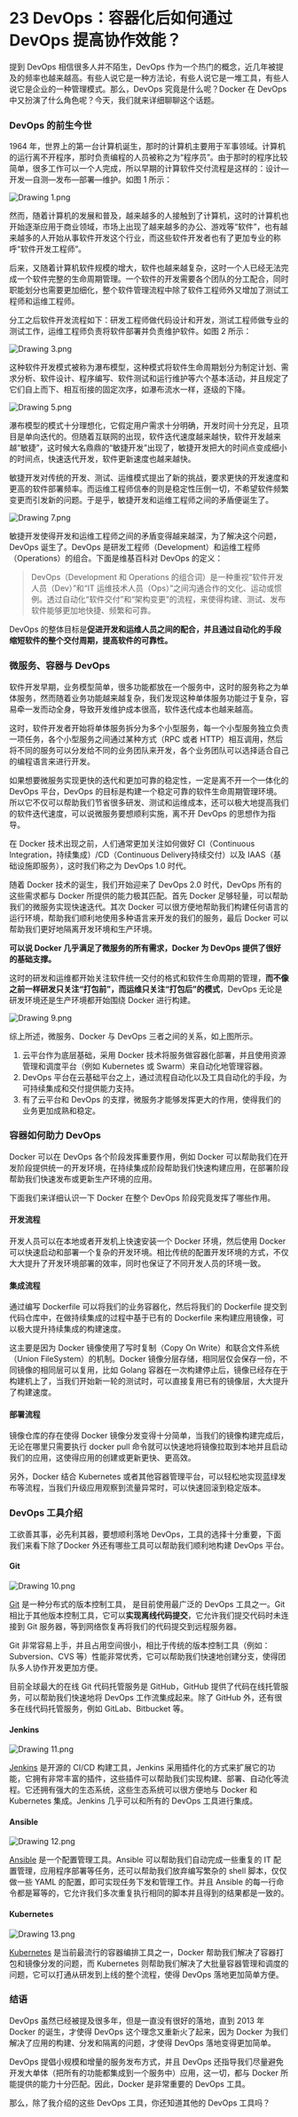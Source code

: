 # 23 DevOps：容器化后如何通过 DevOps 提高协作效能？

提到 DevOps 相信很多人并不陌生，DevOps 作为一个热门的概念，近几年被提及的频率也越来越高。有些人说它是一种方法论，有些人说它是一堆工具，有些人说它是企业的一种管理模式。那么，DevOps 究竟是什么呢？Docker 在 DevOps 中又扮演了什么角色呢？今天，我们就来详细聊聊这个话题。

### DevOps 的前生今世

1964 年，世界上的第一台计算机诞生，那时的计算机主要用于军事领域。计算机的运行离不开程序，那时负责编程的人员被称之为“程序员”。由于那时的程序比较简单，很多工作可以一个人完成，所以早期的计算软件交付流程是这样的：设计—开发—自测—发布—部署—维护。如图 1 所示：

![Drawing 1.png](https://learn.lianglianglee.com/%e4%b8%93%e6%a0%8f/%e7%94%b1%e6%b5%85%e5%85%a5%e6%b7%b1%e5%90%83%e9%80%8f%20Docker-%e5%ae%8c/assets/CgqCHl-uVieAfOxkAAAwBofBN_Y124.png)

然而，随着计算机的发展和普及，越来越多的人接触到了计算机，这时的计算机也开始逐渐应用于商业领域，市场上出现了越来越多的办公、游戏等“软件”，也有越来越多的人开始从事软件开发这个行业，而这些软件开发者也有了更加专业的称呼“软件开发工程师”。

后来，又随着计算机软件规模的增大，软件也越来越复杂，这时一个人已经无法完成一个软件完整的生命周期管理。一个软件的开发需要各个团队的分工配合，同时职能划分也需要更加细化，整个软件管理流程中除了软件工程师外又增加了测试工程师和运维工程师。

分工之后软件开发流程如下：研发工程师做代码设计和开发，测试工程师做专业的测试工作，运维工程师负责将软件部署并负责维护软件。如图 2 所示：

![Drawing 3.png](https://learn.lianglianglee.com/%e4%b8%93%e6%a0%8f/%e7%94%b1%e6%b5%85%e5%85%a5%e6%b7%b1%e5%90%83%e9%80%8f%20Docker-%e5%ae%8c/assets/Ciqc1F-uVjqANUjJAABEgJx4ezg502.png)

这种软件开发模式被称为瀑布模型，这种模式将软件生命周期划分为制定计划、需求分析、软件设计、程序编写、软件测试和运行维护等六个基本活动，并且规定了它们自上而下、相互衔接的固定次序，如瀑布流水一样，逐级的下降。

![Drawing 5.png](https://learn.lianglianglee.com/%e4%b8%93%e6%a0%8f/%e7%94%b1%e6%b5%85%e5%85%a5%e6%b7%b1%e5%90%83%e9%80%8f%20Docker-%e5%ae%8c/assets/Ciqc1F-uVkSAK6G-AABQOfQy504986.png)

瀑布模型的模式十分理想化，它假定用户需求十分明确，开发时间十分充足，且项目是单向迭代的。但随着互联网的出现，软件迭代速度越来越快，软件开发越来越“敏捷”，这时候大名鼎鼎的“敏捷开发”出现了，敏捷开发把大的时间点变成细小的时间点，快速迭代开发，软件更新速度也越来越快。

敏捷开发对传统的开发、测试、运维模式提出了新的挑战，要求更快的开发速度和更高的软件部署频率。而运维工程师信奉的则是稳定性压倒一切，不希望软件频繁变更而引发新的问题。于是乎，敏捷开发和运维工程师之间的矛盾便诞生了。

![Drawing 7.png](https://learn.lianglianglee.com/%e4%b8%93%e6%a0%8f/%e7%94%b1%e6%b5%85%e5%85%a5%e6%b7%b1%e5%90%83%e9%80%8f%20Docker-%e5%ae%8c/assets/Ciqc1F-uVkuAfwNzAACSxCvT8p8579.png)

敏捷开发使得开发和运维工程师之间的矛盾变得越来越深，为了解决这个问题，DevOps 诞生了。DevOps 是研发工程师（Development）和运维工程师（Operations）的组合。下面是维基百科对 DevOps 的定义：

> DevOps（Development 和 Operations 的组合词）是一种重视“软件开发人员（Dev）”和“IT 运维技术人员（Ops）”之间沟通合作的文化、运动或惯例。透过自动化“软件交付”和“架构变更”的流程，来使得构建、测试、发布软件能够更加地快捷、频繁和可靠。

DevOps 的整体目标是**促进开发和运维人员之间的配合，并且通过自动化的手段缩短软件的整个交付周期，提高软件的可靠性。**

### 微服务、容器与 DevOps

软件开发早期，业务模型简单，很多功能都放在一个服务中，这时的服务称之为单体服务，然而随着业务功能越来越复杂，我们发现这种单体服务功能过于复杂，容易牵一发而动全身，导致开发维护成本很高，软件迭代成本也越来越高。

这时，软件开发者开始将单体服务拆分为多个小型服务，每一个小型服务独立负责一项任务，各个小型服务之间通过某种方式（RPC 或者 HTTP）相互调用，然后将不同的服务可以分发给不同的业务团队来开发，各个业务团队可以选择适合自己的编程语言来进行开发。

如果想要微服务实现更快的迭代和更加可靠的稳定性，一定是离不开一个一体化的 DevOps 平台，DevOps 的目标是构建一个稳定可靠的软件生命周期管理环境。所以它不仅可以帮助我们节省很多研发、测试和运维成本，还可以极大地提高我们的软件迭代速度，可以说微服务要想顺利实施，离不开 DevOps 的思想作为指导。

在 Docker 技术出现之前，人们通常更加关注如何做好 CI（Continuous Integration，持续集成）/CD（Continuous Delivery持续交付）以及 IAAS（基础设施即服务），这时我们称之为 DevOps 1.0 时代。

随着 Docker 技术的诞生，我们开始迎来了 DevOps 2.0 时代，DevOps 所有的这些需求都与 Docker 所提供的能力极其匹配。首先 Docker 足够轻量，可以帮助我们的微服务实现快速迭代。其次 Docker 可以很方便地帮助我们构建任何语言的运行环境，帮助我们顺利地使用多种语言来开发的我们的服务，最后 Docker 可以帮助我们更好地隔离开发环境和生产环境。

**可以说 Docker 几乎满足了微服务的所有需求，Docker 为 DevOps 提供了很好的基础支撑。**

这时的研发和运维都开始关注软件统一交付的格式和软件生命周期的管理，**而不像之前一样研发只关注“打包前”，而运维只关注“打包后”的模式**，DevOps 无论是研发环境还是生产环境都开始围绕 Docker 进行构建。

![Drawing 9.png](https://learn.lianglianglee.com/%e4%b8%93%e6%a0%8f/%e7%94%b1%e6%b5%85%e5%85%a5%e6%b7%b1%e5%90%83%e9%80%8f%20Docker-%e5%ae%8c/assets/Ciqc1F-uVmOASObQAAA7V7ib-l8145.png)

综上所述，微服务、Docker 与 DevOps 三者之间的关系，如上图所示。

1. 云平台作为底层基础，采用 Docker 技术将服务做容器化部署，并且使用资源管理和调度平台（例如 Kubernetes 或 Swarm）来自动化地管理容器。
2. DevOps 平台在云基础平台之上，通过流程自动化以及工具自动化的手段，为可持续集成和交付提供能力支持。
3. 有了云平台和 DevOps 的支撑，微服务才能够发挥更大的作用，使得我们的业务更加成熟和稳定。

### 容器如何助力 DevOps

Docker 可以在 DevOps 各个阶段发挥重要作用，例如 Docker 可以帮助我们在开发阶段提供统一的开发环境，在持续集成阶段帮助我们快速构建应用，在部署阶段帮助我们快速发布或更新生产环境的应用。

下面我们来详细认识一下 Docker 在整个 DevOps 阶段究竟发挥了哪些作用。

#### 开发流程

开发人员可以在本地或者开发机上快速安装一个 Docker 环境，然后使用 Docker 可以快速启动和部署一个复杂的开发环境。相比传统的配置开发环境的方式，不仅大大提升了开发环境部署的效率，同时也保证了不同开发人员的环境一致。

#### 集成流程

通过编写 Dockerfile 可以将我们的业务容器化，然后将我们的 Dockerfile 提交到代码仓库中，在做持续集成的过程中基于已有的 Dockerfile 来构建应用镜像，可以极大提升持续集成的构建速度。

这主要是因为 Docker 镜像使用了写时复制（Copy On Write）和联合文件系统（Union FileSystem）的机制。Docker 镜像分层存储，相同层仅会保存一份，不同镜像的相同层可以复用，比如 Golang 容器在一次构建停止后，镜像已经存在于构建机上了，当我们开始新一轮的测试时，可以直接复用已有的镜像层，大大提升了构建速度。

#### 部署流程

镜像仓库的存在使得 Docker 镜像分发变得十分简单，当我们的镜像构建完成后，无论在哪里只需要执行 docker pull 命令就可以快速地将镜像拉取到本地并且启动我们的应用，这使得应用的创建或更新更快、更高效。

另外，Docker 结合 Kubernetes 或者其他容器管理平台，可以轻松地实现蓝绿发布等流程，当我们升级应用观察到流量异常时，可以快速回滚到稳定版本。

### DevOps 工具介绍

工欲善其事，必先利其器，要想顺利落地 DevOps，工具的选择十分重要，下面我们来看下除了Docker 外还有哪些工具可以帮助我们顺利地构建 DevOps 平台。

#### Git

![Drawing 10.png](https://learn.lianglianglee.com/%e4%b8%93%e6%a0%8f/%e7%94%b1%e6%b5%85%e5%85%a5%e6%b7%b1%e5%90%83%e9%80%8f%20Docker-%e5%ae%8c/assets/Ciqc1F-uVomAACq6AAGSnXiZ7Xg745.png)

[Git](https://git-scm.com/) 是一种分布式的版本控制工具， 是目前使用最广泛的 DevOps 工具之一。Git 相比于其他版本控制工具，它可以**实现离线代码提交**，它允许我们提交代码时未连接到 Git 服务器，等到网络恢复再将我们的代码提交到远程服务器。

Git 非常容易上手，并且占用空间很小，相比于传统的版本控制工具（例如：Subversion、CVS 等）性能非常优秀，它可以帮助我们快速地创建分支，使得团队多人协作开发更加方便。

目前全球最大的在线 Git 代码托管服务是 GitHub，GitHub 提供了代码在线托管服务，可以帮助我们快速地将 DevOps 工作流集成起来。除了 GitHub 外，还有很多在线代码托管服务，例如 GitLab、Bitbucket 等。

#### Jenkins

![Drawing 11.png](https://learn.lianglianglee.com/%e4%b8%93%e6%a0%8f/%e7%94%b1%e6%b5%85%e5%85%a5%e6%b7%b1%e5%90%83%e9%80%8f%20Docker-%e5%ae%8c/assets/CgqCHl-uVpaAF5u_AACv-5xaZ1E856.png)

[Jenkins](https://www.jenkins.io/) 是开源的 CI/CD 构建工具，Jenkins 采用插件化的方式来扩展它的功能，它拥有非常丰富的插件，这些插件可以帮助我们实现构建、部署、自动化等流程。它还拥有强大的生态系统，这些生态系统可以很方便地与 Docker 和 Kubernetes 集成。Jenkins 几乎可以和所有的 DevOps 工具进行集成。

#### Ansible

![Drawing 12.png](https://learn.lianglianglee.com/%e4%b8%93%e6%a0%8f/%e7%94%b1%e6%b5%85%e5%85%a5%e6%b7%b1%e5%90%83%e9%80%8f%20Docker-%e5%ae%8c/assets/Ciqc1F-uVqKAHHhCAANJIGhWQ_A950.png)

[Ansible](https://www.ansible.com/) 是一个配置管理工具。Ansible 可以帮助我们自动完成一些重复的 IT 配置管理，应用程序部署等任务，还可以帮助我们放弃编写繁杂的 shell 脚本，仅仅做一些 YAML 的配置，即可实现任务下发和管理工作。并且 Ansible 的每一行命令都是幂等的，它允许我们多次重复执行相同的脚本并且得到的结果都是一致的。

#### Kubernetes

![Drawing 13.png](https://learn.lianglianglee.com/%e4%b8%93%e6%a0%8f/%e7%94%b1%e6%b5%85%e5%85%a5%e6%b7%b1%e5%90%83%e9%80%8f%20Docker-%e5%ae%8c/assets/CgqCHl-uVqmABoq8AAEeX_9ee0Y690.png)

[Kubernetes](https://kubernetes.io/) 是当前最流行的容器编排工具之一，Docker 帮助我们解决了容器打包和镜像分发的问题，而 Kubernetes 则帮助我们解决了大批量容器管理和调度的问题，它可以打通从研发到上线的整个流程，使得 DevOps 落地更加简单方便。

### 结语

DevOps 虽然已经被提及很多年，但是一直没有很好的落地，直到 2013 年 Docker 的诞生，才使得 DevOps 这个理念又重新火了起来，因为 Docker 为我们解决了应用的构建、分发和隔离的问题，才使得 DevOps 落地变得更加简单。

DevOps 提倡小规模和增量的服务发布方式，并且 DevOps 还指导我们尽量避免开发大单体（把所有的功能都集成到一个服务中）应用，这一切，都与 Docker 所能提供的能力十分匹配。因此，Docker 是非常重要的 DevOps 工具。

那么，除了我介绍的这些 DevOps 工具，你还知道其他的 DevOps 工具吗？